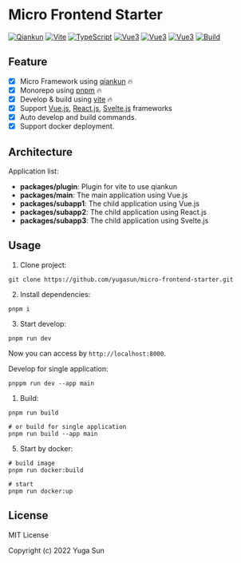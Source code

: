 # Micro Frontend Starter

[![Qiankun](https://img.shields.io/badge/Framework-qiankun-6451ab)](https://qiankun.umijs.org/)
[![Vite](https://img.shields.io/badge/Develop-Vite-747bff)](https://vitejs.dev)
[![TypeScript](https://img.shields.io/badge/Language-TypeScript-blue)](https://www.typescriptlang.org/)
[![Vue3](https://img.shields.io/badge/Vue3-42b883)](https://vuejs.org/)
[![Vue3](https://img.shields.io/badge/React-61dafb)](https://reactjs.org/)
[![Vue3](https://img.shields.io/badge/Svelte-ff3e00)](https://svelte.dev/)
[![Build](https://github.com/yugasun/micro-frontend-starter/actions/workflows/ci.yml/badge.svg?branch=main)](https://github.com/yugasun/micro-frontend-starter/actions/workflows/ci.yml)

## Feature

-   [x] Micro Framework using [qiankun](https://qiankun.umijs.org/) 🔥
-   [x] Monorepo using [pnpm](https://pnpm.io/) 🔥
-   [x] Develop & build using [vite](https://vitejs.dev/) 🔥
-   [x] Support [Vue.js](https://vuejs.org/), [React.js](https://reactjs.org/), [Svelte.js](https://svelte.dev/) frameworks
-   [x] Auto develop and build commands.
-   [x] Support docker deployment.

## Architecture

Application list:

-   **packages/plugin**: Plugin for vite to use qiankun
-   **packages/main**: The main application using Vue.js
-   **packages/subapp1**: The child application using Vue.js
-   **packages/subapp2**: The child application using React.js
-   **packages/subapp3**: The child application using Svelte.js

## Usage

1. Clone project:

```shell
git clone https://github.com/yugasun/micro-frontend-starter.git
```

2. Install dependencies:

```shell
pnpm i
```

3. Start develop:

```shell
pnpm run dev
```

Now you can access by `http://localhost:8000`.

Develop for single application:

```shell
pnppm run dev --app main
```

1. Build:

```shell
pnpm run build

# or build for single application
pnpm run build --app main
```

5. Start by docker:

```shell
# build image
pnpm run docker:build

# start
pnpm run docker:up
```

## License

MIT License

Copyright (c) 2022 Yuga Sun
